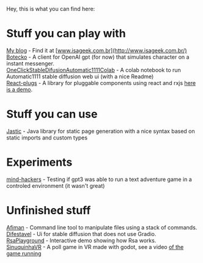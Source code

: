 Hey, this is what you can find here:

# Stuff you can play with

[My blog](https://github.com/beothorn/beothorn.github.com) - Find it at [www.isageek.com.br](http://www.isageek.com.br/)  
[Botecko](https://github.com/beothorn/Botecko) - A client for OpenAI gpt (for now) that simulates character on a instant messenger.  
[OneClickStableDifusionAutomatic1111Colab](https://github.com/beothorn/OneClickStableDifusionAutomatic1111Colab) - A colab notebook to run Automatic1111 stable diffusion web ui (with a nice Readme)  
[React-plugs](https://github.com/beothorn/react-plugs) - A library for pluggable components using react and rxjs [here is a demo](https://beothorn.github.io/react-plugs-demo/index.html).  

# Stuff you can use

[Jastic](https://github.com/beothorn/jastic) - Java library for static page generation with a nice syntax based on static imports and custom types  

# Experiments

[mind-hackers](https://github.com/beothorn/mind-hackers) - Testing if gpt3 was able to run a text adventure game in a controled environment (it wasn't great)  


# Unfinished stuff

[Afiman](https://github.com/beothorn/afiman) - Command line tool to manipulate files using a stack of commands.  
[Difestavel](https://github.com/beothorn/difestavel) - Ui for stable diffusion that does not use Gradio.  
[RsaPlayground](https://github.com/beothorn/rsaPlayground) - Interactive demo showing how Rsa works.  
[SinuquinhaVR](https://github.com/beothorn/sinuquinhaVR) - A poll game in VR made with godot, see a video [of the game running](https://www.youtube.com/watch?v=IlN-6kOQE0k)  


